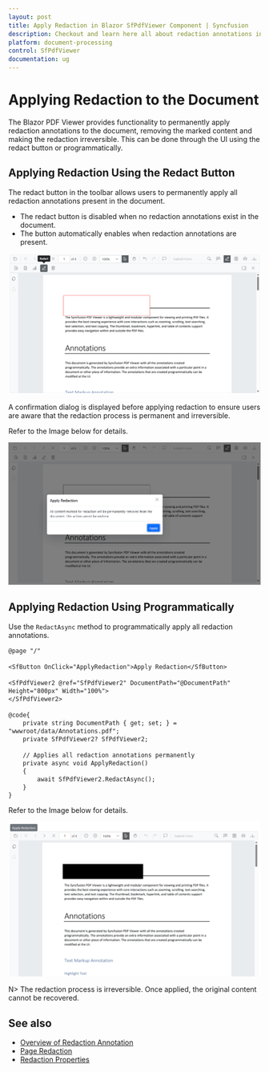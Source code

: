 ```yaml
---
layout: post
title: Apply Redaction in Blazor SfPdfViewer Component | Syncfusion
description: Checkout and learn here all about redaction annotations in Syncfusion Blazor SfPdfViewer component and more.
platform: document-processing
control: SfPdfViewer
documentation: ug
---
```


# Applying Redaction to the Document

The Blazor PDF Viewer provides functionality to permanently apply redaction annotations to the document, removing the marked content and making the redaction irreversible. This can be done through the UI using the redact button or programmatically.

## Applying Redaction Using the Redact Button

The redact button in the toolbar allows users to permanently apply all redaction annotations present in the document.

* The redact button is disabled when no redaction annotations exist in the document.
* The button automatically enables when redaction annotations are present.

![Redact Button Icon](redaction-annotations-images/redact-button-icon.png)

A confirmation dialog is displayed before applying redaction to ensure users are aware that the redaction process is permanent and irreversible.

Refer to the Image below for details.

![Apply Redaction Dialog](redaction-annotations-images/apply-redaction-dialog.png)

## Applying Redaction Using Programmatically

Use the `RedactAsync` method to programmatically apply all redaction annotations.

```cshtml
@page "/"

<SfButton OnClick="ApplyRedaction">Apply Redaction</SfButton>

<SfPdfViewer2 @ref="SfPdfViewer2" DocumentPath="@DocumentPath" Height="800px" Width="100%">
</SfPdfViewer2>

@code{
    private string DocumentPath { get; set; } = "wwwroot/data/Annotations.pdf";
    private SfPdfViewer2? SfPdfViewer2;

    // Applies all redaction annotations permanently
    private async void ApplyRedaction()
    {
        await SfPdfViewer2.RedactAsync();
    }
}
```

Refer to the Image below for details.

![Programmatically Redact](redaction-annotations-images/programmatically-redact.png)

N> The redaction process is irreversible. Once applied, the original content cannot be recovered.

## See also

* [Overview of Redaction Annotation](./overview)
* [Page Redaction](./page-redaction)
* [Redaction Properties](./redaction-properties)